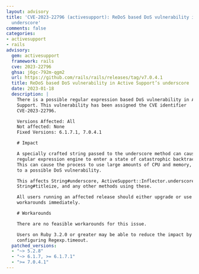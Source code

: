 ```yaml
---
layout: advisory
title: 'CVE-2023-22796 (activesupport): ReDoS based DoS vulnerability in Active Support’s
  underscore'
comments: false
categories:
- activesupport
- rails
advisory:
  gem: activesupport
  framework: rails
  cve: 2023-22796
  ghsa: j6gc-792m-qgm2
  url: https://github.com/rails/rails/releases/tag/v7.0.4.1
  title: ReDoS based DoS vulnerability in Active Support’s underscore
  date: 2023-01-18
  description: |
    There is a possible regular expression based DoS vulnerability in Active
    Support. This vulnerability has been assigned the CVE identifier
    CVE-2023-22796.

    Versions Affected: All
    Not affected: None
    Fixed Versions: 6.1.7.1, 7.0.4.1

    # Impact

    A specially crafted string passed to the underscore method can cause the
    regular expression engine to enter a state of catastrophic backtracking.
    This can cause the process to use large amounts of CPU and memory, leading
    to a possible DoS vulnerability.

    This affects String#underscore, ActiveSupport::Inflector.underscore,
    String#titleize, and any other methods using these.

    All users running an affected release should either upgrade or use one of the
    workarounds immediately.

    # Workarounds

    There are no feasible workarounds for this issue.

    Users on Ruby 3.2.0 or greater may be able to reduce the impact by
    configuring Regexp.timeout.
  patched_versions:
  - "~> 5.2.8"
  - "~> 6.1.7, >= 6.1.7.1"
  - ">= 7.0.4.1"
---
```

